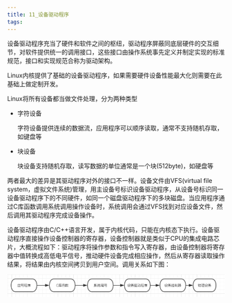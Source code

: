 ```yaml
---
title: 11_设备驱动程序
tags: 
---
```


设备驱动程序充当了硬件和软件之间的枢纽，驱动程序屏蔽同底层硬件的交互细节，对软件提供统一的调用接口，这些接口由操作系统事先定义并制定实现的标准规范，接口和实现规范合称为驱动架构。

Linux内核提供了基础的设备驱动程序，如果需要硬件设备性能最大化则需要在此基础上做定制开发。

Linux将所有设备都当做文件处理，分为两种类型

- 字符设备

	字符设备提供连续的数据流，应用程序可以顺序读取，通常不支持随机存取，如键盘等

- 块设备

	块设备支持随机存取，读写数据的单位通常是一个块(512byte)，如硬盘等

两者最大的差异是其驱动程序对外的接口不一样。设备文件由VFS(virtual file system，虚拟文件系统)管理，用主设备号标识设备驱动程序，从设备号标识同一设备驱动程序下的不同硬件，如同一个磁盘驱动程序下的多块磁盘。当应用程序通过C库函数调用系统调用操作设备时，系统调用会通过VFS找到对应设备文件，然后调用其驱动程序完成设备操作。

设备驱动程序由C/C++语言开发，属于内核代码，只能在内核态下执行。设备驱动程序直接操作设备控制器的寄存器，设备控制器就是类似于CPU的集成电路芯片，大概流程如下：驱动程序将操作参数和指令写入寄存器，由设备控制器将寄存器中值转换成高低电平信号，推动硬件设备完成相应操作，然后从寄存器读取操作结果，将结果由内核空间拷贝到用户空间。调用关系如下图：

![](https://raw.githubusercontent.com/OliverRen/olili_blog_img/master/11_设备驱动程序/20201122/1606050615653.png)
